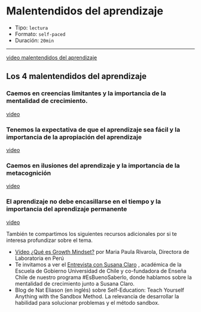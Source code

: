 # Malentendidos del aprendizaje

- Tipo: `lectura`
- Formato: `self-paced`
- Duración: `20min`

***

[video malentendidos del aprendizaje](https://www.youtube.com/watch?v=IOzJ3whE-Hg)

## Los 4 malentendidos del aprendizaje

### Caemos en creencias limitantes y la importancia de la mentalidad de crecimiento.
  [video](https://youtu.be/rDaDo2gz7Fc)

### Tenemos la expectativa de que el aprendizaje sea fácil y la importancia de la apropiación del aprendizaje
  [video](https://youtu.be/x4outsh1ro0)


### Caemos en ilusiones del aprendizaje y la importancia de la metacognición
[video](https://youtu.be/oSiwnjDhpEI)

### El aprendizaje no debe encasillarse en el tiempo y la importancia del aprendizaje permanente
  [video](https://youtu.be/7N28-eZbEMI)


También te compartimos los siguientes recursos adicionales por si te interesa
profundizar sobre el tema.

- [Vídeo ¿Qué es Growth Mindset?](https://bit.ly/37AGi71) por Maria Paula
  Rivarola, Directora de Laboratoria en Perú
- Te invitamos a ver el [Entrevista con Susana Claro](https://bit.ly/39t15Mg)
  , académica de la Escuela de Gobierno Universidad de Chile y co-fundadora de
  Enseña Chile de nuestro programa #EsBuenoSaberlo, donde hablamos sobre la
  mentalidad de crecimiento junto a Susana Claro.
- Blog de Nat Eliason (en inglés) sobre Self-Education: Teach Yourself Anything
  with the Sandbox Method. La relevancia de desarrollar la habilidad para
  solucionar problemas y el método sandbox.